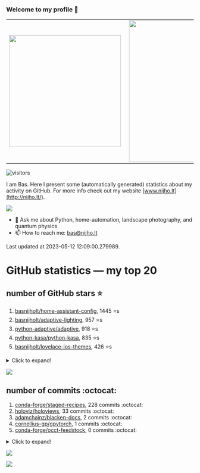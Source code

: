 ### Welcome to my profile 👋

<center>
  <table>
    <tr>
        <td><img width="300px" align="left" src="https://github-readme-stats.vercel.app/api/top-langs/?username=basnijholt&hide=TeX,Jupyter%20Notebook&layout=compact&theme=radical" /></td>
        <td><img align='right' src="https://github-readme-stats.vercel.app/api?username=basnijholt&show_icons=true&theme=radical" width="380"></td>
    </tr>
  </table>
</center>

![visitors](https://visitor-badge.glitch.me/badge?page_id=basnijholt.visitor-badge)

I am Bas. Here I present some (automatically generated) statistics about my activity on GitHub. For more info check out my website [www.nijho.lt](http://nijho.lt/).

![](https://www.nijho.lt/authors/admin/avatar_hu9e60e4b9bc120dfb6a666009f2878da6_182107_250x250_fill_q90_lanczos_center.jpg)

- 💬 Ask me about Python, home-automation, landscape photography, and quantum physics
- 📫 How to reach me: bas@nijho.lt

Last updated at 2023-05-12 12:09:00.279989.

# GitHub statistics — my top 20

## number of GitHub stars ⭐️

1. [basnijholt/home-assistant-config](https://github.com/basnijholt/home-assistant-config/), 1445 ⭐️s
2. [basnijholt/adaptive-lighting](https://github.com/basnijholt/adaptive-lighting/), 957 ⭐️s
3. [python-adaptive/adaptive](https://github.com/python-adaptive/adaptive/), 918 ⭐️s
4. [python-kasa/python-kasa](https://github.com/python-kasa/python-kasa/), 835 ⭐️s
5. [basnijholt/lovelace-ios-themes](https://github.com/basnijholt/lovelace-ios-themes/), 426 ⭐️s
<details><summary>Click to expand!</summary>

6. [basnijholt/lovelace-ios-dark-mode-theme](https://github.com/basnijholt/lovelace-ios-dark-mode-theme/), 410 ⭐️s
7. [basnijholt/miflora](https://github.com/basnijholt/miflora/), 360 ⭐️s
8. [topocm/topocm_content](https://github.com/topocm/topocm_content/), 238 ⭐️s
9. [basnijholt/home-assistant-streamdeck-yaml](https://github.com/basnijholt/home-assistant-streamdeck-yaml/), 106 ⭐️s
10. [basnijholt/home-assistant-macbook-touch-bar](https://github.com/basnijholt/home-assistant-macbook-touch-bar/), 92 ⭐️s
11. [kwant-project/kwant](https://github.com/kwant-project/kwant/), 72 ⭐️s
12. [basnijholt/markdown-code-runner](https://github.com/basnijholt/markdown-code-runner/), 51 ⭐️s
13. [basnijholt/home-assistant-streamdeck-yaml-addon](https://github.com/basnijholt/home-assistant-streamdeck-yaml-addon/), 42 ⭐️s
14. [basnijholt/aiokef](https://github.com/basnijholt/aiokef/), 28 ⭐️s
15. [basnijholt/thesis-cover](https://github.com/basnijholt/thesis-cover/), 25 ⭐️s
16. [basnijholt/instacron](https://github.com/basnijholt/instacron/), 19 ⭐️s
17. [basnijholt/adaptive-scheduler](https://github.com/basnijholt/adaptive-scheduler/), 16 ⭐️s
18. [basnijholt/addon-otmonitor](https://github.com/basnijholt/addon-otmonitor/), 13 ⭐️s
19. [kwant-project/kwant-tutorial-2016](https://github.com/kwant-project/kwant-tutorial-2016/), 13 ⭐️s
20. [basnijholt/thesis](https://github.com/basnijholt/thesis/), 11 ⭐️s

</details>

![](https://github.com/basnijholt/basnijholt/raw/main/stars_over_time.png)

## number of commits :octocat:

1. [conda-forge/staged-recipes](https://github.com/conda-forge/staged-recipes/), 228 commits :octocat:
2. [holoviz/holoviews](https://github.com/holoviz/holoviews/), 33 commits :octocat:
3. [adamchainz/blacken-docs](https://github.com/adamchainz/blacken-docs/), 2 commits :octocat:
4. [cornellius-gp/gpytorch](https://github.com/cornellius-gp/gpytorch/), 1 commits :octocat:
5. [conda-forge/occt-feedstock](https://github.com/conda-forge/occt-feedstock/), 0 commits :octocat:
<details><summary>Click to expand!</summary>

6. [NVIDIA/ipyparaview](https://github.com/NVIDIA/ipyparaview/), 0 commits :octocat:
7. [conda-forge/panel-feedstock](https://github.com/conda-forge/panel-feedstock/), 0 commits :octocat:
8. [LonamiWebs/Telethon](https://github.com/LonamiWebs/Telethon/), 0 commits :octocat:
9. [basnijholt/lovelace-ios-themes](https://github.com/basnijholt/lovelace-ios-themes/), 0 commits :octocat:
10. [Christophe31/screenutils](https://github.com/Christophe31/screenutils/), 0 commits :octocat:
11. [brettcannon/gidgethub](https://github.com/brettcannon/gidgethub/), 0 commits :octocat:
12. [hacs/default](https://github.com/hacs/default/), 0 commits :octocat:
13. [conda-forge/fastcache-feedstock](https://github.com/conda-forge/fastcache-feedstock/), 0 commits :octocat:
14. [basnijholt/Casimir-programming-2019](https://github.com/basnijholt/Casimir-programming-2019/), 0 commits :octocat:
15. [conda-forge/conda-forge-build-setup-feedstock](https://github.com/conda-forge/conda-forge-build-setup-feedstock/), 0 commits :octocat:
16. [basnijholt/adaptive-scheduler](https://github.com/basnijholt/adaptive-scheduler/), 0 commits :octocat:
17. [basnijholt/basnijholt](https://github.com/basnijholt/basnijholt/), 0 commits :octocat:
18. [conda-forge/opencensus-context-feedstock](https://github.com/conda-forge/opencensus-context-feedstock/), 0 commits :octocat:
19. [pyvista/pyvista](https://github.com/pyvista/pyvista/), 0 commits :octocat:
20. [PyTables/pytables.github.com](https://github.com/PyTables/pytables.github.com/), 0 commits :octocat:

</details>

![](https://github.com/basnijholt/basnijholt/raw/main/commits_per_hour.png)

![](https://github.com/basnijholt/basnijholt/raw/main/commits_per_weekday.png)

